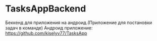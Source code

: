 # TasksAppBackend
Беккенд для приложения на андроид.(Приложение для постановки задач в команде)
Андроид приложение: https://github.com/kiselyv77/TasksApp
